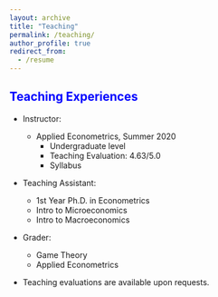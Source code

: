```yaml
---
layout: archive
title: "Teaching"
permalink: /teaching/
author_profile: true
redirect_from:
  - /resume
---
```

 
<span style="color:blue">Teaching Experiences</span>
---

- Instructor:
  - Applied Econometrics, Summer 2020
    - Undergraduate level
    - Teaching Evaluation: 4.63/5.0
    - Syllabus
   

- Teaching Assistant:
  - 1st Year Ph.D. in Econometrics
  - Intro to Microeconomics
  - Intro to Macroeconomics
 
- Grader:
  - Game Theory
  - Applied Econometrics

* Teaching evaluations are available upon requests.

